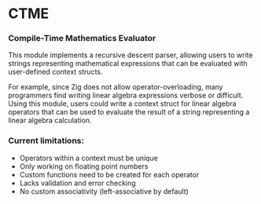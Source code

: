 # CTME
### Compile-Time Mathematics Evaluator

This module implements a recursive descent parser, allowing users to write strings representing mathematical expressions that can be evaluated with user-defined context structs.

For example, since Zig does not allow operator-overloading, many programmers find writing linear algebra expressions verbose or difficult. Using this module, users could write a context struct for linear algebra operators that can be used to evaluate the result of a string representing a linear algebra calculation.


### Current limitations:
- Operators within a context must be unique
- Only working on floating point numbers
- Custom functions need to be created for each operator
- Lacks validation and error checking
- No custom associativity (left-associative by default)
